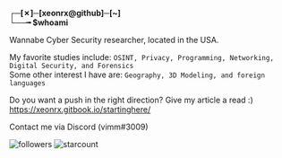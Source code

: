 
**┌─[✗]─[xeonrx@github]─[~]<br />
└──╼ $whoami**


Wannabe Cyber Security researcher, located in the USA.

My favorite studies include: `OSINT, Privacy, Programming, Networking, Digital Security, and Forensics` <br />
Some other interest I have are: `Geography, 3D Modeling, and foreign languages`

Do you want a push in the right direction? Give my article a read :) <br />
https://xeonrx.gitbook.io/startinghere/

Contact me via Discord (vimm#3009)

![followers](https://img.shields.io/github/followers/Xeonrx?label=Follow)
![starcount](https://img.shields.io/github/stars/Xeonrx)

